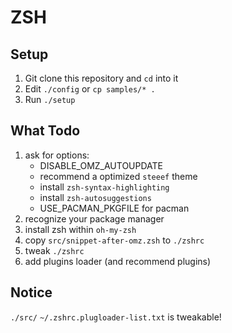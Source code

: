 # ZSH

## Setup

1. Git clone this repository and `cd` into it
2. Edit `./config` or `cp samples/* .`
3. Run `./setup`

## What Todo

1. ask for options:
   - DISABLE_OMZ_AUTOUPDATE
   - recommend a optimized `steeef` theme
   - install `zsh-syntax-highlighting`
   - install `zsh-autosuggestions`
   - USE_PACMAN_PKGFILE for pacman
2. recognize your package manager
3. install zsh within `oh-my-zsh`
4. copy `src/snippet-after-omz.zsh` to `./zshrc`
5. tweak `./zshrc`
6. add plugins loader (and recommend plugins)

## Notice

`./src/` `~/.zshrc.plugloader-list.txt` is tweakable!
